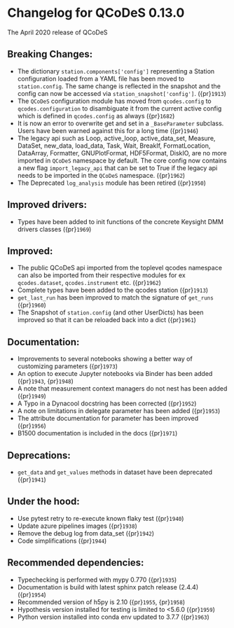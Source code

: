 # Changelog for QCoDeS 0.13.0

The April 2020 release of QCoDeS

## Breaking Changes:

- The dictionary `station.components['config']` representing a Station
  configuration loaded from a YAML file has been moved to `station.config`.
  The same change is reflected in the snapshot and the config can now
  be accessed via `station_snapshot['config']`. ({pr}`1913`)
- The `QCoDeS` configuration module has moved from `qcodes.config` to `qcodes.configuration`
  to disambiguate it from the current active config which is defined in `qcodes.config` as always ({pr}`1682`)
- It is now an error to overwrite get and set in a `_BaseParameter` subclass. Users have been warned against this
  for a long time ({pr}`1946`)
- The legacy api such as Loop, active_loop, active_data_set, Measure, DataSet, new_data, load_data, Task, Wait, BreakIf,
  FormatLocation, DataArray, Formatter, GNUPlotFormat, HDF5Format, DiskIO, are no more imported in `QCoDeS` namespace
  by default. The core config now contains a new flag `import_legacy_api` that can be set to True if the legacy api
  needs to be imported in the `QCoDeS` namespace. ({pr}`1962`)
- The Deprecated `log_analysis` module has been retired ({pr}`1950`)

## Improved drivers:

- Types have been added to init functions of the concrete Keysight DMM drivers classes ({pr}`1969`)

## Improved:

- The public QCoDeS api imported from the toplevel qcodes namespace can also be imported from
  their respective modules for ex `qcodes.dataset`, `qcodes.instrument` etc. ({pr}`1962`)
- Complete types have been added to the qcodes station ({pr}`1913`)
- `get_last_run` has been improved to match the signature of `get_runs` ({pr}`1960`)
- The Snapshot of `station.config` (and other UserDicts) has been improved so that it can
  be reloaded back into a dict ({pr}`1961`)

## Documentation:

- Improvements to several notebooks showing a better way of customizing parameters ({pr}`1973`)
- An option to execute Jupyter notebooks via Binder has been added ({pr}`1943`, {pr}`1948`)
- A note that measurement context managers do not nest has been added ({pr}`1949`)
- A Typo in a Dynacool docstring has been corrected ({pr}`1952`)
- A note on limitations in delegate parameter has been added ({pr}`1953`)
- The attribute documentation for parameter has been improved ({pr}`1956`)
- B1500 documentation is included in the docs ({pr}`1971`)

## Deprecations:

- `get_data` and `get_values` methods in dataset have been deprecated ({pr}`1941`)

## Under the hood:

- Use pytest retry to re-execute known flaky test ({pr}`1940`)
- Update azure pipelines images ({pr}`1938`)
- Remove the debug log from data_set ({pr}`1942`)
- Code simplifications ({pr}`1944`)

## Recommended dependencies:

- Typechecking is performed with mypy 0.770 ({pr}`1935`)
- Documentation is build with latest sphinx patch release (2.4.4) ({pr}`1954`)
- Recommended version of h5py is 2.10 ({pr}`1955`, {pr}`1958`)
- Hypothesis version installed for testing is limited to \<5.6.0 ({pr}`1959`)
- Python version installed into conda env updated to 3.7.7 ({pr}`1963`)
